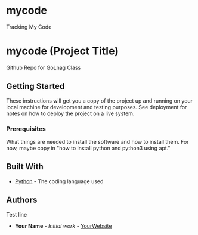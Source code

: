 # mycode
Tracking My Code

# mycode (Project Title)

Github Repo for GoLnag Class

## Getting Started

These instructions will get you a copy of the project up and running on your local machine
for development and testing purposes. See deployment for notes on how to deploy the project
on a live system.

### Prerequisites

What things are needed to install the software and how to install them. For now, maybe copy in
"how to install python and python3 using apt."

## Built With

* [Python](https://www.python.org/) - The coding language used

## Authors

Test line

* **Your Name** - *Initial work* - [YourWebsite](https://example.com/)
